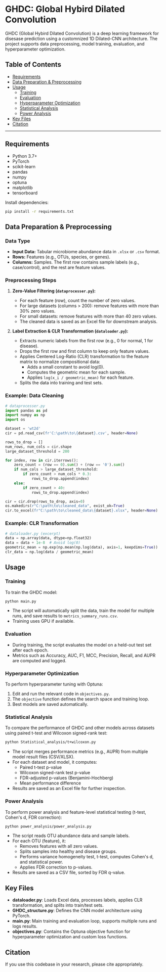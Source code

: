 # GHDC: Global Hybird Dilated Convolution

GHDC (Global Hybird Dilated Convolution) is a deep learning framework for disesase prediction using a customnized 1D Dilated-CNN architecture. The project supports data preprocessing, model training, evaluation, and hyperparameter optimization.

## Table of Contents

- [Requirements](#requirements)
- [Data Preparation & Preprocessing](#data-preparation--preprocessing)
- [Usage](#usage)
  - [Training](#training)
  - [Evaluation](#evaluation)
  - [Hyperparameter Optimization](#hyperparameter-optimization)
  - [Statistical Analysis](#statistical-analysis)
  - [Power Analysis](#power-analysis)
- [Key Files](#key-files)
- [Citation](#citation)

---

## Requirements

- Python 3.7+
- PyTorch
- scikit-learn
- pandas
- numpy
- optuna
- matplotlib
- tensorboard

Install dependencies:

```bash
pip install -r requirements.txt
```

## Data Preparation & Preprocessing

### Data Type

- **Input Data:** Tabular microbiome abundance data in `.xlsx` or `.csv` format.
- **Rows:** Features (e.g., OTUs, species, or genes).
- **Columns:** Samples. The first row contains sample labels (e.g., case/control), and the rest are feature values.

### Preprocessing Steps

1. **Zero-Value Filtering (`dataprocesser.py`):**
   - For each feature (row), count the number of zero values.
   - For large datasets (columns > 200): remove features with more than 30% zero values.
   - For small datasets: remove features with more than 40 zero values.
   - The cleaned data is saved as an Excel file for downstream analysis.

2. **Label Extraction & CLR Transformation (`dataloader.py`):**
   - Extracts numeric labels from the first row (e.g., 0 for normal, 1 for disease).
   - Drops the first row and first column to keep only feature values.
   - Applies Centered Log-Ratio (CLR) transformation to the feature matrix to normalize compositional data:
     - Adds a small constant to avoid log(0).
     - Computes the geometric mean for each sample.
     - Applies `log(x_i / geometric_mean)` for each feature.
   - Splits the data into training and test sets.

### Example: Data Cleaning

```python
# dataprocesser.py
import pandas as pd
import numpy as np
import os

dataset = 'wt2d'
cir = pd.read_csv(fr'C:\path\to\{dataset}.csv', header=None)

rows_to_drop = []
num_rows, num_cols = cir.shape
large_dataset_threshold = 200

for index, row in cir.iterrows():
    zero_count = (row == 0).sum() + (row == '0').sum()
    if num_cols > large_dataset_threshold:
        if zero_count > num_cols * 0.3:
            rows_to_drop.append(index)
    else:
        if zero_count > 40:
            rows_to_drop.append(index)

cir = cir.drop(rows_to_drop, axis=0)
os.makedirs(r"C:\path\to\cleaned_data", exist_ok=True)
cir.to_excel(fr"C:\path\to\cleaned_data\{dataset}.xlsx", header=None)
```

### Example: CLR Transformation

```python
# dataloader.py (excerpt)
data = np.array(data, dtype=np.float32)
data = data + 1e-8  # Avoid log(0)
geometric_mean = np.exp(np.mean(np.log(data), axis=1, keepdims=True))
clr_data = np.log(data / geometric_mean)
```

## Usage

### Training

To train the GHDC model:

```bash
python main.py
```

- The script will automatically split the data, train the model for multiple runs, and save results to `metrics_summary_runs.csv`.
- Training uses GPU if available.

### Evaluation

- During training, the script evaluates the model on a held-out test set after each epoch.
- Metrics such as Accuracy, AUC, F1, MCC, Precision, Recall, and AUPR are computed and logged.

### Hyperparameter Optimization

To perform hyperparameter tuning with Optuna:

1. Edit and run the relevant code in `objectives.py`.
2. The `objective` function defines the search space and training loop.
3. Best models are saved automatically.

### Statistical Analysis

To compare the performance of GHDC and other models across datasets using paired t-test and Wilcoxon signed-rank test:

```bash
python Statistical_analysis/t+wilcoxon.py
```

- The script merges performance metrics (e.g., AUPR) from multiple model result files (CSV/XLSX).
- For each dataset and model, it computes:
  - Paired t-test p-value
  - Wilcoxon signed-rank test p-value
  - FDR-adjusted p-values (Benjamini-Hochberg)
  - Mean performance difference
- Results are saved as an Excel file for further inspection.

### Power Analysis

To perform power analysis and feature-level statistical testing (t-test, Cohen's d, FDR correction):

```bash
python power_analysis/power_analysis.py
```

- The script reads OTU abundance data and sample labels.
- For each OTU (feature), it:
  - Removes features with all zero values.
  - Splits samples into healthy and disease groups.
  - Performs variance homogeneity test, t-test, computes Cohen's d, and statistical power.
  - Applies FDR correction to p-values.
- Results are saved as a CSV file, sorted by FDR q-value.

## Key Files

- **dataloader.py**: Loads Excel data, processes labels, applies CLR transformation, and splits into train/test sets.
- **GHDC_structure.py**: Defines the CNN model architecture using PyTorch.
- **main.py**: Main training and evaluation loop, supports multiple runs and logs results.
- **objectives.py**: Contains the Optuna objective function for hyperparameter optimization and custom loss functions.

## Citation

If you use this codebase in your research, please cite appropriately.
